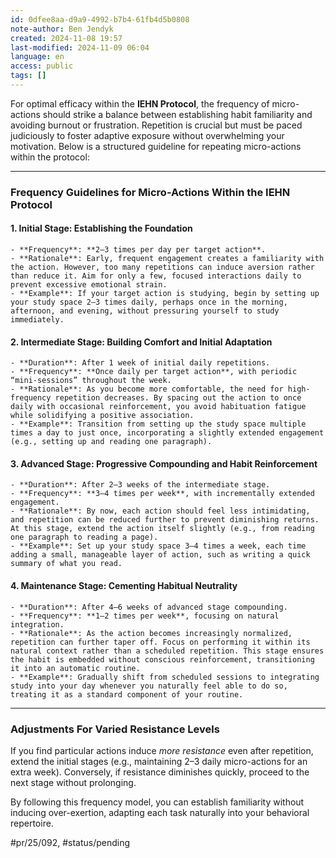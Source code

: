 ```yaml
---
id: 0dfee8aa-d9a9-4992-b7b4-61fb4d5b0808
note-author: Ben Jendyk
created: 2024-11-08 19:57
last-modified: 2024-11-09 06:04
language: en
access: public
tags: []
---
```


For optimal efficacy within the **IEHN Protocol**, the frequency of micro-actions should strike a balance between establishing habit familiarity and avoiding burnout or frustration. Repetition is crucial but must be paced judiciously to foster adaptive exposure without overwhelming your motivation. Below is a structured guideline for repeating micro-actions within the protocol:

---

### **Frequency Guidelines for Micro-Actions Within the IEHN Protocol**

#### **1. Initial Stage: Establishing the Foundation**

	- **Frequency**: **2–3 times per day per target action**.
	- **Rationale**: Early, frequent engagement creates a familiarity with the action. However, too many repetitions can induce aversion rather than reduce it. Aim for only a few, focused interactions daily to prevent excessive emotional strain.
	- **Example**: If your target action is studying, begin by setting up your study space 2–3 times daily, perhaps once in the morning, afternoon, and evening, without pressuring yourself to study immediately.

#### **2. Intermediate Stage: Building Comfort and Initial Adaptation**

	- **Duration**: After 1 week of initial daily repetitions.
	- **Frequency**: **Once daily per target action**, with periodic “mini-sessions” throughout the week.
	- **Rationale**: As you become more comfortable, the need for high-frequency repetition decreases. By spacing out the action to once daily with occasional reinforcement, you avoid habituation fatigue while solidifying a positive association.
	- **Example**: Transition from setting up the study space multiple times a day to just once, incorporating a slightly extended engagement (e.g., setting up and reading one paragraph).

#### **3. Advanced Stage: Progressive Compounding and Habit Reinforcement**

	- **Duration**: After 2–3 weeks of the intermediate stage.
	- **Frequency**: **3–4 times per week**, with incrementally extended engagement.
	- **Rationale**: By now, each action should feel less intimidating, and repetition can be reduced further to prevent diminishing returns. At this stage, extend the action itself slightly (e.g., from reading one paragraph to reading a page).
	- **Example**: Set up your study space 3–4 times a week, each time adding a small, manageable layer of action, such as writing a quick summary of what you read.

#### **4. Maintenance Stage: Cementing Habitual Neutrality**

	- **Duration**: After 4–6 weeks of advanced stage compounding.
	- **Frequency**: **1–2 times per week**, focusing on natural integration.
	- **Rationale**: As the action becomes increasingly normalized, repetition can further taper off. Focus on performing it within its natural context rather than a scheduled repetition. This stage ensures the habit is embedded without conscious reinforcement, transitioning it into an automatic routine.
	- **Example**: Gradually shift from scheduled sessions to integrating study into your day whenever you naturally feel able to do so, treating it as a standard component of your routine.

---

### **Adjustments For Varied Resistance Levels**

If you find particular actions induce *more resistance* even after repetition, extend the initial stages (e.g., maintaining 2–3 daily micro-actions for an extra week). Conversely, if resistance diminishes quickly, proceed to the next stage without prolonging.

By following this frequency model, you can establish familiarity without inducing over-exertion, adapting each task naturally into your behavioral repertoire.


#pr/25/092, #status/pending